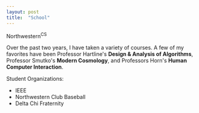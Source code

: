 ```yaml
---
layout: post
title:  "School"
---
```

Northwestern<sup>CS</sup>

Over the past two years, I have taken a variety of courses. A few of my favorites have been Professor Hartline's **Design & Analysis of Algorithms**, Professor Smutko's **Modern Cosmology**, and Professors Horn's **Human Computer Interaction**.

Student Organizations:
* IEEE
* Northwestern Club Baseball
* Delta Chi Fraternity
